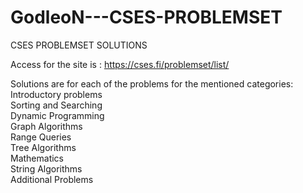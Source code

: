 # GodleoN---CSES-PROBLEMSET
CSES PROBLEMSET SOLUTIONS

Access for the site is : 
https://cses.fi/problemset/list/

Solutions are for each of the problems for the mentioned categories:<br/>
Introductory problems <br/>
Sorting and Searching <br/>
Dynamic Programming <br/>
Graph Algorithms <br/>
Range Queries <br/>
Tree Algorithms <br/>
Mathematics <br/>
String Algorithms <br/> 
Additional Problems <br/>


